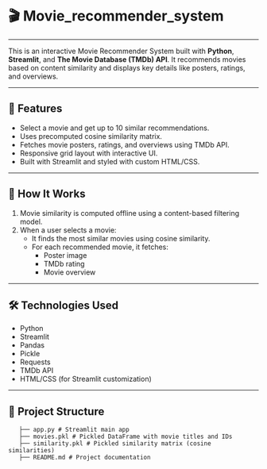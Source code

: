 # 🎬 Movie_recommender_system
---

This is an interactive Movie Recommender System built with **Python**, **Streamlit**, and **The Movie Database (TMDb) API**. It recommends movies based on content similarity and displays key details like posters, ratings, and overviews.

---

## 🚀 Features

- Select a movie and get up to 10 similar recommendations.
- Uses precomputed cosine similarity matrix.
- Fetches movie posters, ratings, and overviews using TMDb API.
- Responsive grid layout with interactive UI.
- Built with Streamlit and styled with custom HTML/CSS.

---

## 🧠 How It Works

1. Movie similarity is computed offline using a content-based filtering model.
2. When a user selects a movie:
   - It finds the most similar movies using cosine similarity.
   - For each recommended movie, it fetches:
     - Poster image
     - TMDb rating
     - Movie overview

---

## 🛠️ Technologies Used

- Python
- Streamlit
- Pandas
- Pickle
- Requests
- TMDb API
- HTML/CSS (for Streamlit customization)

---

## 📁 Project Structure
```
   ├── app.py # Streamlit main app
   ├── movies.pkl # Pickled DataFrame with movie titles and IDs
   ├── similarity.pkl # Pickled similarity matrix (cosine similarities)
   ├── README.md # Project documentation
```

